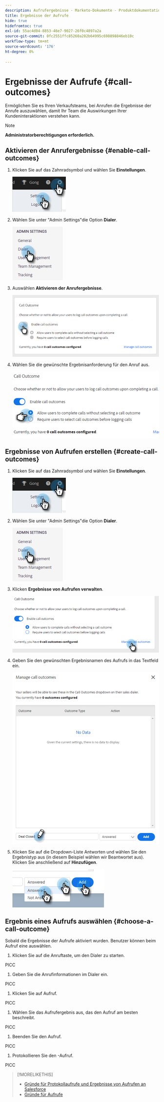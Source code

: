 ```yaml
---
description: Aufrufergebnisse - Marketo-Dokumente - Produktdokumentation
title: Ergebnisse der Aufrufe
hide: true
hidefromtoc: true
exl-id: 55ac4d04-8853-46e7-9027-26f0c4897a2a
source-git-commit: 0fc2551ffc85260a282b64995c698098846eb10c
workflow-type: tm+mt
source-wordcount: '176'
ht-degree: 0%

---
```


# Ergebnisse der Aufrufe {#call-outcomes}

Ermöglichen Sie es Ihren Verkaufsteams, bei Anrufen die Ergebnisse der Anrufe auszuwählen, damit Ihr Team die Auswirkungen Ihrer Kundeninteraktionen verstehen kann.

>[!NOTE]
>
>**Administratorberechtigungen erforderlich.**

## Aktivieren der Anrufergebnisse {#enable-call-outcomes}

1. Klicken Sie auf das Zahnradsymbol und wählen Sie **Einstellungen**.

   ![](assets/call-outcomes-1.png)

1. Wählen Sie unter &quot;Admin Settings&quot;die Option **Dialer**.

   ![](assets/call-outcomes-2.png)

1. Auswählen **Aktivieren der Anrufergebnisse**.

   ![](assets/call-outcomes-3.png)

1. Wählen Sie die gewünschte Ergebnisanforderung für den Anruf aus.

   ![](assets/call-outcomes-4.png)

## Ergebnisse von Aufrufen erstellen {#create-call-outcomes}

1. Klicken Sie auf das Zahnradsymbol und wählen Sie **Einstellungen**.

   ![](assets/call-outcomes-5.png)

1. Wählen Sie unter &quot;Admin Settings&quot;die Option **Dialer**.

   ![](assets/call-outcomes-6.png)

1. Klicken **Ergebnisse von Aufrufen verwalten**.

   ![](assets/call-outcomes-7.png)

1. Geben Sie den gewünschten Ergebnisnamen des Aufrufs in das Textfeld ein.

   ![](assets/call-outcomes-8.png)

1. Klicken Sie auf die Dropdown-Liste Antworten und wählen Sie den Ergebnistyp aus (in diesem Beispiel wählen wir Beantwortet aus). Klicken Sie anschließend auf **Hinzufügen**.

   ![](assets/call-outcomes-9.png)

## Ergebnis eines Aufrufs auswählen {#choose-a-call-outcome}

Sobald die Ergebnisse der Aufrufe aktiviert wurden. Benutzer können beim Aufruf eine auswählen.

1. Klicken Sie auf die Anruftaste, um den Dialer zu starten.

PICC

1. Geben Sie die Anrufinformationen im Dialer ein.

PICC

1. Klicken Sie auf Aufruf.

PICC

1. Wählen Sie das Aufrufergebnis aus, das den Aufruf am besten beschreibt.

PICC

1. Beenden Sie den Aufruf.

PICC

1. Protokollieren Sie den -Aufruf.

PICC

>[!MORELIKETHIS]
>
>* [Gründe für Protokollaufrufe und Ergebnisse von Aufrufen an Salesforce](/help/marketo/product-docs/marketo-sales-connect/phone/log-call-reasons-and-call-outcomes-to-salesforce.md)
>* [Gründe für Aufrufe](/help/marketo/product-docs/marketo-sales-connect/phone/call-reasons.md)

